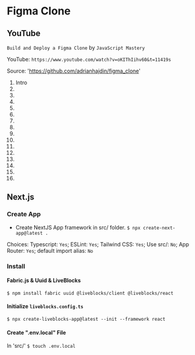 # Figma Clone

## YouTube

`Build and Deploy a Figma Clone` by `JavaScript Mastery`

YouTube: `https://www.youtube.com/watch?v=oKIThIihv60&t=11419s`

Source: 'https://github.com/adrianhajdin/figma_clone'

1. Intro
2.
2.
3.
4.
5.
6.
7.
8.
9.
10.
11.
12.
13.
14.
15.


## Next.js

### Create App

* Create NextJS App framework in src/ folder.
`$ npx create-next-app@latest .`

Choices:
Typescript: `Yes`; ESLint: `Yes`; Tailwind CSS: `Yes`; Use src/: `No`; App Router: `Yes`; default import alias: `No` 

### Install

#### Fabric.js & Uuid & LiveBlocks

`$ npm install fabric uuid @liveblocks/client @liveblocks/react`

#### Initialize `liveblocks.config.ts`

`$ npx create-liveblocks-app@latest --init --framework react`

#### Create ".env.local" File

In 'src/'
`$ touch .env.local`